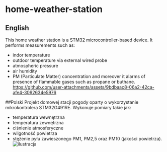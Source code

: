 # home-weather-station
## English
This home weather station is a STM32 microcontroller-based device. It performs measurements such as:
 - indor temperature
 - outdoor temperature via external wired probe
 - atmospheric pressure
 - air humidity
 - PM (Particulate Matter) concentration
and moreover it alarms of presence of flammable gases such as propane or buthane.
https://github.com/user-attachments/assets/9bdbaac8-06a2-42ca-afe4-3092634e5976


##Polski
Projekt domowej stacji pogody oparty o wykorzystanie mikrokontrolera STM32G491RE. Wykonuje pomiary takie jak:
- temperatura wewnętrzna
- temperatura zewnętrzna
- ciśnienie atmosferyczne
- wilgotność powietrza
- stężenie pyłu zawieszonego PM1, PM2,5 oraz PM10 (jakości powietrza).
![ilustracja](https://github.com/user-attachments/assets/4e0f769e-4603-4c3e-8b45-760d8050e31c)
